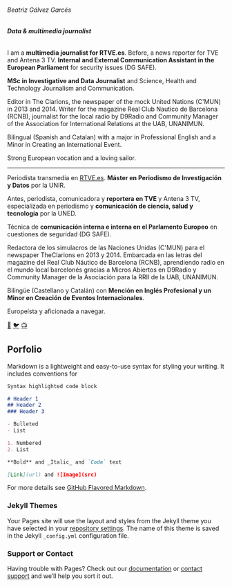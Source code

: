 ###### Beatriz Gálvez Garcés
###### **Data & multimedia journalist**

I am a **multimedia journalist for RTVE.es**. Before, a news reporter for TVE and Antena 3 TV. **Internal and External Communication Assistant in the European Parliament** for security issues (DG SAFE).

**MSc in Investigative and Data Journalist** and Science, Health and Technology Journalism and Communication.

Editor in The Clarions, the newspaper of the mock United Nations (C'MUN) in 2013 and 2014. Writer for the magazine Real Club Nautico de Barcelona (RCNB), journalist for the local radio by D9Radio and Community Manager of the Association for International Relations at the UAB, UNANIMUN.

Bilingual (Spanish and Catalan) with a major in Professional English and a Minor in Creating an International Event.

Strong European vocation and a loving sailor. 

------

Periodista transmedia en [RTVE.es](http://www.rtve.es/noticias/). **Máster en Periodismo de Investigación y Datos** por la UNIR.

Antes, periodista, comunicadora y **reportera en TVE** y Antena 3 TV, especializada en periodismo y **comunicación de ciencia, salud y tecnología** por la UNED. 

Técnica de **comunicación interna e interna en el Parlamento Europeo** en cuestiones de seguridad (DG SAFE).

Redactora de los simulacros de las Naciones Unidas (C'MUN) para el newspaper TheClarions en 2013 y 2014. Embarcada en las letras del magazine del Real Club Náutico de Barcelona (RCNB), aprendiendo radio en el mundo local barcelonés gracias a Micros Abiertos en D9Radio y Community Manager de la Asociación para la RRII de la UAB, UNANIMUN.

Bilingüe (Castellano y Catalán) con **Mención en Inglés Profesional y un Minor en Creación de Eventos Internacionales**.

Europeísta y aficionada a navegar.

[:link:](https://about.me/beatrizgalvez) [:bird:](http://beaglvz/) [:tv:](https://es.linkedin.com/in/beatrizgalvezgarces)


## Porfolio

Markdown is a lightweight and easy-to-use syntax for styling your writing. It includes conventions for

```markdown
Syntax highlighted code block

# Header 1
## Header 2
### Header 3

- Bulleted
- List

1. Numbered
2. List

**Bold** and _Italic_ and `Code` text

[Link](url) and ![Image](src)
```

For more details see [GitHub Flavored Markdown](https://guides.github.com/features/mastering-markdown/).

### Jekyll Themes

Your Pages site will use the layout and styles from the Jekyll theme you have selected in your [repository settings](https://github.com/journadata/journadata.github.io/settings). The name of this theme is saved in the Jekyll `_config.yml` configuration file.

### Support or Contact

Having trouble with Pages? Check out our [documentation](https://help.github.com/categories/github-pages-basics/) or [contact support](https://github.com/contact) and we’ll help you sort it out.
